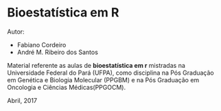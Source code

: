 # Bioestatística em R

Autor:
- Fabiano Cordeiro
- André M. Ribeiro dos Santos

Material referente as aulas de **bioestatística em r** mistradas na 
Universidade Federal do Pará (UFPA), como disciplina na Pós Graduação
em Genética e Biologia Molecular (PPGBM) e na Pós Graduação em 
Oncologia e Ciências Médicas(PPGOCM).

Abril, 2017
